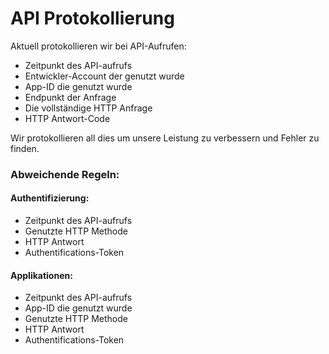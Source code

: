 # API Protokollierung

Aktuell protokollieren wir bei API-Aufrufen:

- Zeitpunkt des API-aufrufs
- Entwickler-Account der genutzt wurde
- App-ID die genutzt wurde
- Endpunkt der Anfrage
- Die vollständige HTTP Anfrage
- HTTP Antwort-Code

Wir protokollieren all dies um unsere Leistung zu verbessern und Fehler zu finden.

### Abweichende Regeln:

#### Authentifizierung:

- Zeitpunkt des API-aufrufs
- Genutzte HTTP Methode
- HTTP Antwort
- Authentifications-Token

#### Applikationen:

- Zeitpunkt des API-aufrufs
- App-ID die genutzt wurde
- Genutzte HTTP Methode
- HTTP Antwort
- Authentifications-Token